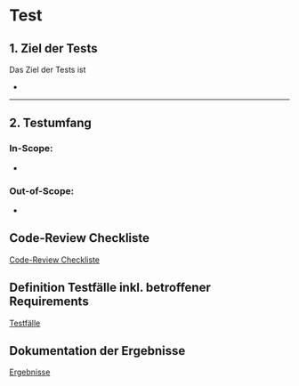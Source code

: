 # Test

## **1. Ziel der Tests**

Das Ziel der Tests ist 

* 

---

## **2. Testumfang**

### In-Scope:

* 

### Out-of-Scope:

* 

## Code-Review Checkliste

[Code-Review Checkliste](../referenziert/Test/Code_Review_Checkliste.md)

## Definition Testfälle inkl. betroffener Requirements

[Testfälle](../referenziert/Test/Testfaelle.md)

## Dokumentation der Ergebnisse

[Ergebnisse](../referenziert/Test/Testergebnisse.md)
